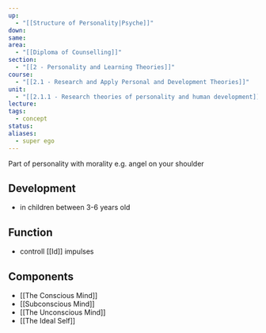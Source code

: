```yaml
---
up:
  - "[[Structure of Personality|Psyche]]"
down: 
same: 
area:
  - "[[Diploma of Counselling]]"
section:
  - "[[2 - Personality and Learning Theories]]"
course:
  - "[[2.1 - Research and Apply Personal and Development Theories]]"
unit:
  - "[[2.1.1 - Research theories of personality and human development]]"
lecture: 
tags:
  - concept
status: 
aliases:
  - super ego
---
```


Part of personality with morality e.g. angel on your shoulder

## Development
- in children between 3-6 years old

## Function
- controll [[Id]] impulses
## Components
- [[The Conscious Mind]]
- [[Subconscious Mind]]
- [[The Unconscious Mind]]
- [[The Ideal Self]]